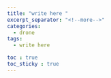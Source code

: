 ```yaml
---
title: "write here "
excerpt_separator: "<!--more-->"
categories:
  - drone
tags:
  - write here

toc : true
toc_sticky : true
---
```


